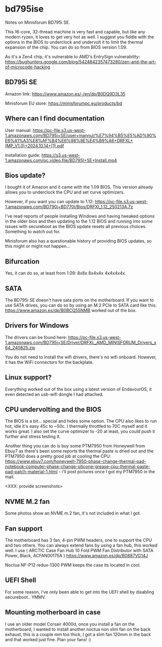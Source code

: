 # bd795ise
Notes on Minisforum BD795i SE.

This 16-core, 32-thread machine is very fast and capable, but like any modern ryzen, it loves to get very hot as well. I suggest you fiddle with the options in the BIOS to underclock and undervolt it to limit the thermal expansion of the chip. You can do so from BIOS version 1.09.

As it's a Zen4 chip, it's vulnerable to AMD's EntrySign vulnerability: https://bughunters.google.com/blog/5424842357473280/zen-and-the-art-of-microcode-hacking

## BD795i SE

Amazon link: https://www.amazon.es/-/en/dp/B0DQ9D3L35 

Minisforum EU store: https://minisforumpc.eu/products/bd

## Where can I find documentation

User manual: https://pc-file.s3.us-west-1.amazonaws.com/BD795i+SE/user+mannul/%E7%94%B5%E5%AD%90%E6%A1%A3%E8%AF%B4%E6%98%8E%E4%B9%A6+DRFXL+(MP_V1.0)+2024.10.14+(1).pdf

Installation guide: https://s3.us-west-1.amazonaws.com/pc.video.file/BD795I+SE+Install.mp4

## Bios update?

I bought it of Amazon and it came with the 1.09 BIOS. This version already allows you to underclock the CPU and set curve optimizers.

However, if you want you can update to 1.12: https://pc-file.s3.us-west-1.amazonaws.com/BD790i+BD770i/Bios/DRFXI_1.12_250213A.7z

I've read reports of people installing Windows and having tweaked options in the older bios and then updating to the 1.12 BIOS and running into some issues with secureboot as the BIOS update resets all previous choices. Something to watch out for.

Minisforum also has a questionable history of providing BIOS updates, so this might or might not happen...

## Bifurcation

Yes, it can do so, at least from 1.09: 8x8x 8x4x4x 4x4x4x4x.

## SATA

The BD795i SE doesn't have sata ports on the motherboard. If you want to use SATA drives, you can do so by using an M.2 PCIe to SATA card like this: https://www.amazon.es/dp/B0BCQ55NMB worked out of the box.

## Drivers for Windows

The drivers can be found here: https://pc-file.s3.us-west-1.amazonaws.com/BD795i+SE/Driver/DRFXL_AMD_MINISFORUM_Drivers_x64_240825.zip

You do not need to install the wifi drivers, there's no wifi onboard. However, it has the WiFi connectors for the backplate.

## Linux support?

Everything worked out of the box using a latest version of EndavourOS, it even detected an usb-wifi dongle I had attached.

## CPU undervolting and the BIOS

The BIOS is a bit... special and hides some option. The CPU also likes to run hot, idle it's easy 45c to ~50c. I thermally throttled to 70C myself and it works great. I also set the curve optimizer to -20 at least, you could push it further and stress testing it.

Another thing you can do is buy some PTM7950 from Honeywell from Ebuy7 as there's been some reports the thermal paste is dried out and the PTM7950 does a pretty good job at cooling the CPU: https://www.ebuy7.com/honeywell-7950-phase-change-thermal-pad-notebook-computer-phase-change-silicone-grease-cpu-thermal-paste-pad-patch-material-1.html - i'll post pictures once I got my PTM7950 in the mail.

<XXX: provide screenshots>

## NVME M.2 fan

Some photos show an NVME m.2 fan, it's not included in what I got.

## Fan support

The motherboard has 3 fan, 4-pin PWM headers, one to support the CPU and two others. You can always extend fans by using a fan hub, this worked well. I use ( ARCTIC Case Fan Hub 10 Fold PWM Fan Distributor with SATA Power, Black, ACFAN00175A ) https://www.amazon.es/dp/B0887VG14J

Noctua NF-P12 redux-1300 PWM keeps the case its located in cool.

## UEFI Shell

For some reason, i've only been able to get into the UEFI shell by disabling secureboot.. YMMV.

## Mounting motherboard in case

I use an older model Corsair 4000d, once you install a fan on the motherboard, I wanted to install another noctua non slim fan on the back exhaust, this is a couple mm too thick, I got a slim fan 120mm in the back and that worked just fine. Plan your fans! :)
